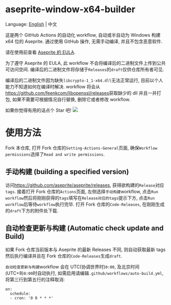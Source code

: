 # aseprite-window-x64-builder

Language: [English](../README.md) | 中文

这是两个 GitHub Actions 的自动化 workflow, 自动或半自动为 Windows 构建 x64 位的 Aseprite.
通过使用 GitHub 操作, 无需手动编译, 并且不包含恶意软件.

请在使用前查看 [Aseprite 的 EULA](https://github.com/aseprite/aseprite/blob/main/EULA.txt).

为了遵守 Aseprite 的 EULA, 此 workflow 不会将编译后的二进制文件上传到公共可访问空间. 编译后的二进制文件将存储于`Releases`的`draft`仅供仓库所有者可见.

编译后的二进制文件因为缺失`libcrypto-1_1-x64.dll`无法正常运行, 目前以个人能力不知道如何在编译时解决. workflow 将会从<https://github.com/feenkcom/libopenssl/releases>获取缺少的 dll 并且一并打包, 如果不需要可根据情况自行替换, 删除它或者修改 workflow.

如果你觉得有用的话点个 Star 吧!
![](https://moe-counter.glitch.me/get/@FBIK.aseprite-window-x64-builder)

# 使用方法

Fork 本仓库, 打开 Fork 仓库的`Setting-Actions-General`页面, 确保`Workflow permissions`选择了`Read and write permissions`.

## 手动构建 (building a specified version)

访问<https://github.com/aseprite/aseprite/releases>, 获得欲构建的`Release`对应`tags`. 接着打开 Fork 仓库的`Actions`页面, 左侧选择`手动构建`workflow, 点击`Run workflow`然后将刚刚获得的`tags`填写在`Release对应的tags`提示下方, 点击`Run workflow`后等待`workflow`执行完毕. 打开 Fork 仓库的`Code-Releases`, 在刚刚生成的`draft`下方的附件处下载.

## 自动检查更新与构建 (Automatic check update and Build)

如果 Fork 仓库当前版本与 Aseprite 的最新 Releases 不同, 则自动获取最新 tags 然后执行编译并且在 Fork 仓库的`Code-Releases`生成`draft`.

`自动检查更新与构建`workflow 会在 UTC(协调世界时)`0:00`, 及北京时间(UTC+8)`8:00`时自动执行, 如需启用请编辑`.github/workflows/auto-build.yml`, 将第三行到第五行的注释取消:

```
on:
  schedule:
  - cron: '0 0 * * *'
```
